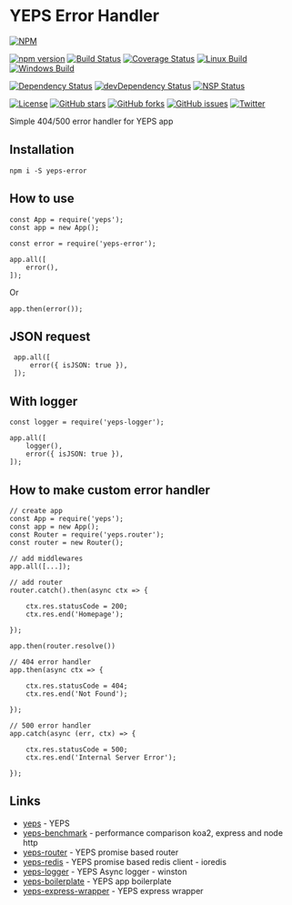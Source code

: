 # YEPS Error Handler


[![NPM](https://nodei.co/npm/yeps-error.png)](https://npmjs.org/package/yeps-error)

[![npm version](https://badge.fury.io/js/yeps-error.svg)](https://badge.fury.io/js/yeps-error)
[![Build Status](https://travis-ci.org/evheniy/yeps-error.svg?branch=master)](https://travis-ci.org/evheniy/yeps-error)
[![Coverage Status](https://coveralls.io/repos/github/evheniy/yeps-error/badge.svg?branch=master)](https://coveralls.io/github/evheniy/yeps-error?branch=master)
[![Linux Build](https://img.shields.io/travis/evheniy/yeps-error/master.svg?label=linux)](https://travis-ci.org/evheniy/)
[![Windows Build](https://img.shields.io/appveyor/ci/evheniy/yeps-error/master.svg?label=windows)](https://ci.appveyor.com/project/evheniy/yeps-error)

[![Dependency Status](https://david-dm.org/evheniy/yeps-error.svg)](https://david-dm.org/evheniy/yeps-error)
[![devDependency Status](https://david-dm.org/evheniy/yeps-error/dev-status.svg)](https://david-dm.org/evheniy/yeps-error#info=devDependencies)
[![NSP Status](https://img.shields.io/badge/NSP%20status-no%20vulnerabilities-green.svg)](https://travis-ci.org/evheniy/yeps-error)

[![License](https://img.shields.io/badge/license-MIT-blue.svg)](https://raw.githubusercontent.com/evheniy/yeps-error/master/LICENSE)
[![GitHub stars](https://img.shields.io/github/stars/evheniy/yeps-error.svg)](https://github.com/evheniy/yeps-error/stargazers)
[![GitHub forks](https://img.shields.io/github/forks/evheniy/yeps-error.svg)](https://github.com/evheniy/yeps-error/network)
[![GitHub issues](https://img.shields.io/github/issues/evheniy/yeps-error.svg)](https://github.com/evheniy/yeps-error/issues)
[![Twitter](https://img.shields.io/twitter/url/https/github.com/evheniy/yeps-error.svg?style=social)](https://twitter.com/intent/tweet?text=Wow:&url=%5Bobject%20Object%5D)


Simple 404/500 error handler for YEPS app

## Installation

    npm i -S yeps-error
    
## How to use

    const App = require('yeps');
    const app = new App();
    
    const error = require('yeps-error');

    app.all([
        error(),
    ]);
    
Or

    app.then(error());

## JSON request
     
     app.all([
         error({ isJSON: true }),
     ]);
     
## With logger

    const logger = require('yeps-logger');
    
    app.all([
        logger(),
        error({ isJSON: true }),
    ]);
    

## How to make custom error handler

    // create app
    const App = require('yeps');
    const app = new App();
    const Router = require('yeps.router');
    const router = new Router();

    // add middlewares
    app.all([...]);
    
    // add router
    router.catch().then(async ctx => {
        
        ctx.res.statusCode = 200;
        ctx.res.end('Homepage');
        
    });
    
    app.then(router.resolve())

    // 404 error handler
    app.then(async ctx => {
        
        ctx.res.statusCode = 404;
        ctx.res.end('Not Found');
        
    });
    
    // 500 error handler
    app.catch(async (err, ctx) => {
        
        ctx.res.statusCode = 500;
        ctx.res.end('Internal Server Error');
        
    });
    
## Links

* [yeps](https://github.com/evheniy/yeps) - YEPS
* [yeps-benchmark](https://github.com/evheniy/yeps-benchmark) - performance comparison koa2, express and node http
* [yeps-router](https://github.com/evheniy/yeps-router) - YEPS promise based router
* [yeps-redis](https://github.com/evheniy/yeps-redis) - YEPS promise based redis client - ioredis
* [yeps-logger](https://github.com/evheniy/yeps-logger) - YEPS Async logger - winston
* [yeps-boilerplate](https://github.com/evheniy/yeps-boilerplate) - YEPS app boilerplate
* [yeps-express-wrapper](https://github.com/evheniy/yeps-express-wrapper) - YEPS express wrapper
